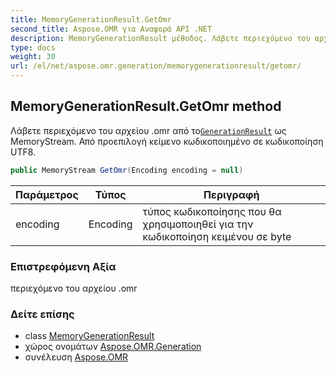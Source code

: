 ```yaml
---
title: MemoryGenerationResult.GetOmr
second_title: Aspose.OMR για Αναφορά API .NET
description: MemoryGenerationResult μέθοδος. Λάβετε περιεχόμενο του αρχείου .omr από τοGenerationResult ως MemoryStream. Από προεπιλογή κείμενο κωδικοποιημένο σε κωδικοποίηση UTF8.
type: docs
weight: 30
url: /el/net/aspose.omr.generation/memorygenerationresult/getomr/
---
```

## MemoryGenerationResult.GetOmr method

Λάβετε περιεχόμενο του αρχείου .omr από το[`GenerationResult`](../../generationresult/) ως MemoryStream. Από προεπιλογή κείμενο κωδικοποιημένο σε κωδικοποίηση UTF8.

```csharp
public MemoryStream GetOmr(Encoding encoding = null)
```

| Παράμετρος | Τύπος | Περιγραφή |
| --- | --- | --- |
| encoding | Encoding | τύπος κωδικοποίησης που θα χρησιμοποιηθεί για την κωδικοποίηση κειμένου σε byte |

### Επιστρεφόμενη Αξία

περιεχόμενο του αρχείου .omr

### Δείτε επίσης

* class [MemoryGenerationResult](../)
* χώρος ονομάτων [Aspose.OMR.Generation](../../memorygenerationresult/)
* συνέλευση [Aspose.OMR](../../../)



